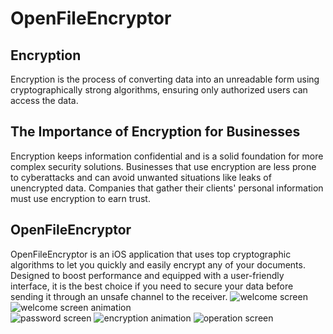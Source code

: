 # OpenFileEncryptor
## Encryption
Encryption is the process of converting data into an unreadable form using 
cryptographically strong algorithms, ensuring only authorized users can 
access the data.
## The Importance of Encryption for Businesses
Encryption keeps information confidential and is a solid foundation for 
more complex security solutions. Businesses that use encryption are less 
prone to cyberattacks and can avoid unwanted situations like leaks of 
unencrypted data. Companies that gather their clients' personal 
information must use encryption to earn trust.
## OpenFileEncryptor
OpenFileEncryptor is an iOS application that uses top cryptographic 
algorithms to let you quickly and easily encrypt any of your documents. 
Designed to boost performance and equipped with a user-friendly interface, 
it is the best choice if you need to secure your data before sending it 
through an unsafe channel to the receiver.
![welcome 
screen](https://github.com/Tymur77/OpenFileEncryptor/blob/master/images/welcome-screen.PNG)
![welcome screen 
animation](https://github.com/Tymur77/OpenFileEncryptor/blob/master/images/welcome-screen-animation.gif)	
![password 
screen](https://github.com/Tymur77/OpenFileEncryptor/blob/master/images/password-screen.PNG)
![encryption 
animation](https://github.com/Tymur77/OpenFileEncryptor/blob/master/images/encryption-animation.gif)
![operation 
screen](https://github.com/Tymur77/OpenFileEncryptor/blob/master/images/operation-screen.PNG)
